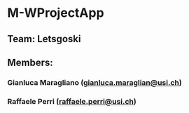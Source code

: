 # M-WProjectApp

## Team: Letsgoski

## Members:
### Gianluca Maragliano (gianluca.maraglian@usi.ch)
### Raffaele Perri (raffaele.perri@usi.ch)
